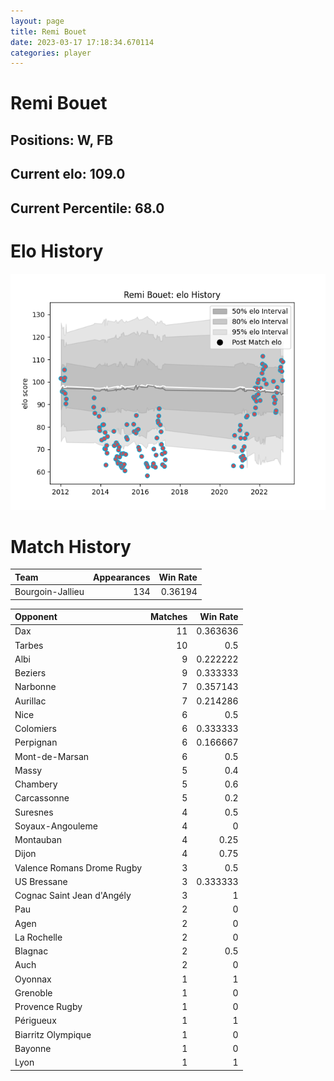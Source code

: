 ```yaml
---  
layout: page  
title: Remi Bouet  
date: 2023-03-17 17:18:34.670114  
categories: player  
---
```

# Remi Bouet

## Positions: W, FB

## Current elo: 109.0

## Current Percentile: 68.0

# Elo History


![elo history](history_RemiBouet.png)
# Match History


| Team             |   Appearances |   Win Rate |
|:-----------------|--------------:|-----------:|
| Bourgoin-Jallieu |           134 |    0.36194 |

| Opponent                   |   Matches |   Win Rate |
|:---------------------------|----------:|-----------:|
| Dax                        |        11 |   0.363636 |
| Tarbes                     |        10 |   0.5      |
| Albi                       |         9 |   0.222222 |
| Beziers                    |         9 |   0.333333 |
| Narbonne                   |         7 |   0.357143 |
| Aurillac                   |         7 |   0.214286 |
| Nice                       |         6 |   0.5      |
| Colomiers                  |         6 |   0.333333 |
| Perpignan                  |         6 |   0.166667 |
| Mont-de-Marsan             |         6 |   0.5      |
| Massy                      |         5 |   0.4      |
| Chambery                   |         5 |   0.6      |
| Carcassonne                |         5 |   0.2      |
| Suresnes                   |         4 |   0.5      |
| Soyaux-Angouleme           |         4 |   0        |
| Montauban                  |         4 |   0.25     |
| Dijon                      |         4 |   0.75     |
| Valence Romans Drome Rugby |         3 |   0.5      |
| US Bressane                |         3 |   0.333333 |
| Cognac Saint Jean d'Angély |         3 |   1        |
| Pau                        |         2 |   0        |
| Agen                       |         2 |   0        |
| La Rochelle                |         2 |   0        |
| Blagnac                    |         2 |   0.5      |
| Auch                       |         2 |   0        |
| Oyonnax                    |         1 |   1        |
| Grenoble                   |         1 |   0        |
| Provence Rugby             |         1 |   0        |
| Périgueux                  |         1 |   1        |
| Biarritz Olympique         |         1 |   0        |
| Bayonne                    |         1 |   0        |
| Lyon                       |         1 |   1        |